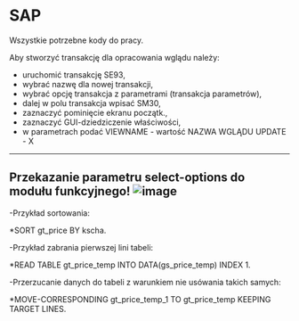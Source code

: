 # SAP
Wszystkie potrzebne kody do pracy.

Aby stworzyć transakcję dla opracowania wglądu należy:

- uruchomić transakcję SE93,
- wybrać nazwę dla nowej transakcji,
- wybrać opcję transakcja z parametrami (transakcja parametrów),
- dalej w polu transakcja wpisać SM30,
- zaznaczyć pominięcie ekranu początk.,
- zaznaczyć GUI-dziedziczenie właściwości,
- w parametrach podać VIEWNAME - wartość NAZWA WGLĄDU
		      UPDATE	- X

---------------------------------------------------------------
Przekazanie parametru select-options do modułu funkcyjnego!
![image](https://user-images.githubusercontent.com/91785152/196413115-73fcfaf3-132a-4c11-88c1-482532c18bc6.png)
---------------------------------------------------------------
-Przykład sortowania: 

*SORT gt_price BY kscha.

-Przykład zabrania pierwszej lini tabeli: 

*READ TABLE gt_price_temp INTO DATA(gs_price_temp) INDEX 1.

-Przerzucanie danych do tabeli z warunkiem nie usówania takich samych:

*MOVE-CORRESPONDING gt_price_temp_1 TO  gt_price_temp KEEPING TARGET LINES.
